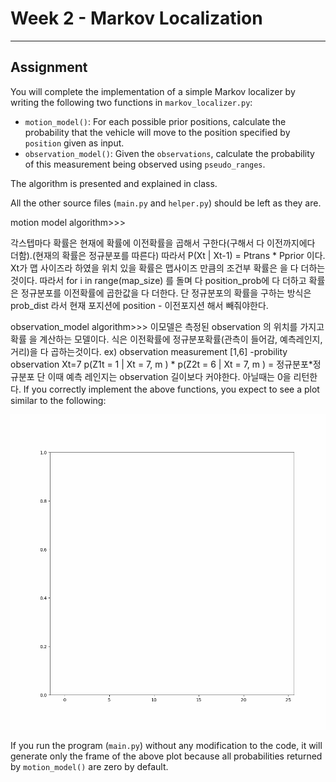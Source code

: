 # Week 2 - Markov Localization

---

[//]: # (Image References)
[plot]: ./markov.gif

## Assignment

You will complete the implementation of a simple Markov localizer by writing the following two functions in `markov_localizer.py`:

* `motion_model()`: For each possible prior positions, calculate the probability that the vehicle will move to the position specified by `position` given as input.
* `observation_model()`: Given the `observations`, calculate the probability of this measurement being observed using `pseudo_ranges`.

The algorithm is presented and explained in class.

All the other source files (`main.py` and `helper.py`) should be left as they are.


motion model algorithm>>>

각스텝마다 확률은 현재에 확률에 이전확률을 곱해서 구한다(구해서 다 이전까지에다 더함).(현재의 확률은 정규분포를 따른다)
따라서 P(Xt | Xt-1) = Ptrans * Pprior 이다.
Xt가 맵 사이즈라 하였을 위치 있을 확률은 맵사이즈 만큼의 조건부 확률은 을 다 더하는것이다.
따라서 for i in range(map_size)  를 돌며 다 position_prob에 다 더하고 
확률은 정규분포를 이전확률에 곱한값을 다 더한다.
단 정규분포의 확률을 구하는 방식은 prob_dist 라서 현재 포지션에 position - 이전포지션 해서 빼줘야한다.





observation_model algorithm>>>
이모델은 측정된 observation 의 위치를 가지고 확률 을 계산하는 모델이다.
식은 이전확률에 정규분포확률(관측이 들어감, 예측레인지, 거리)을 다 곱하는것이다. 
ex) observation measurement [1,6]
-probility observation Xt=7
p(Z1t = 1 | Xt = 7, m ) * p(Z2t = 6 | Xt = 7, m ) = 정규분포*정규분포
단 이때 예측 레인지는 observation 길이보다 커야한다.
아닐때는 0을 리턴한다.
If you correctly implement the above functions, you expect to see a plot similar to the following:

![Expected Result of Markov Localization][plot]

If you run the program (`main.py`) without any modification to the code, it will generate only the frame of the above plot because all probabilities returned by `motion_model()` are zero by default.

